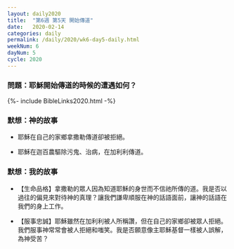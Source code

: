 ```yaml
---
layout: daily2020
title:  "第6週 第5天 開始傳道"
date:   2020-02-14
categories: daily
permalink: /daily/2020/wk6-day5-daily.html
weekNum: 6
dayNum: 5
cycle: 2020
---
```


### 問題：耶穌開始傳道的時候的遭遇如何？

{%- include BibleLinks2020.html -%}

### 默想：神的故事 
+ 耶穌在自己的家鄉拿撒勒傳道卻被拒絕。

+ 耶穌在迦百農驅除污鬼、治病，在加利利傳道。

### 默想：我的故事
+ 【生命品格】拿撒勒的眾人因為知道耶穌的身世而不信祂所傳的道。我是否以過往的偏見來對待神的真理？讓我們謙卑順服在神的話語面前，讓神的話語在我們的身上工作。

+ 【服事忠誠】耶穌雖然在加利利被人所稱讚，但在自己的家鄉卻被眾人拒絕。我們服事神常常會被人拒絕和嗤笑。我是否願意像主耶穌基督一樣被人誤解，為神受苦？

